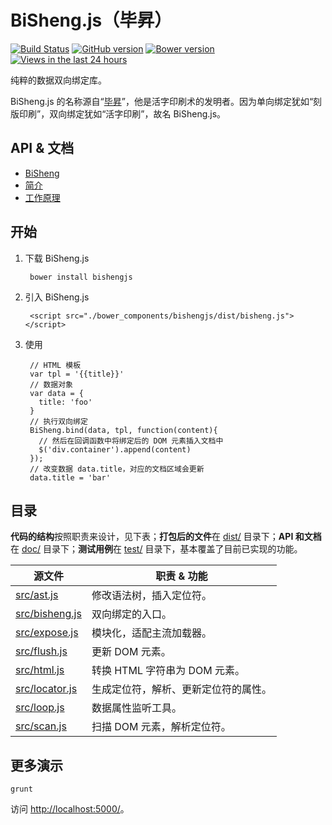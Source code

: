 BiSheng.js（毕昇）
====

[![Build Status](https://api.travis-ci.org/thx/bisheng.png?branch=master)](http://travis-ci.org/thx/bisheng)
[![GitHub version](https://badge.fury.io/gh/nuysoft%2Fbisheng.png)](http://badge.fury.io/gh/nuysoft%2Fbisheng)
[![Bower version](https://badge.fury.io/bo/bishengjs.png)](http://badge.fury.io/bo/bishengjs)
[![Views in the last 24 hours](https://sourcegraph.com/api/repos/github.com/thx/bisheng/counters/views-24h.png)](https://github.com/thx/bisheng/)

<!-- BI-Directional / Two-Way Data-Binding with JavaScript. -->

纯粹的数据双向绑定库。

BiSheng.js 的名称源自“[毕昇]”，他是活字印刷术的发明者。因为单向绑定犹如“刻版印刷”，双向绑定犹如“活字印刷”，故名 BiSheng.js。

[毕昇]: http://baike.baidu.com/subview/33366/11034585.htm?fromtitle=%E6%AF%95%E5%8D%87&fromid=64860&type=syn

## API & 文档

* [BiSheng](doc/bisheng.md)
* [简介](doc/what.md)
* [工作原理](doc/how.md)

## 开始

1. 下载 BiSheng.js

        bower install bishengjs

2. 引入 BiSheng.js

        <script src="./bower_components/bishengjs/dist/bisheng.js"></script>

3. 使用

        // HTML 模板
        var tpl = '{{title}}'
        // 数据对象
        var data = {
          title: 'foo'
        }
        // 执行双向绑定
        BiSheng.bind(data, tpl, function(content){
          // 然后在回调函数中将绑定后的 DOM 元素插入文档中
          $('div.container').append(content)
        });
        // 改变数据 data.title，对应的文档区域会更新
        data.title = 'bar'

## 目录

**代码的结构**按照职责来设计，见下表；**打包后的文件**在 [dist/] 目录下；**API 和文档**在 [doc/] 目录下；**测试用例**在 [test/] 目录下，基本覆盖了目前已实现的功能。

源文件            | 职责 & 功能
----------------- | -------------------------------------
[src/ast.js]      | 修改语法树，插入定位符。
[src/bisheng.js]  | 双向绑定的入口。
[src/expose.js]   | 模块化，适配主流加载器。
[src/flush.js]    | 更新 DOM 元素。
[src/html.js]     | 转换 HTML 字符串为 DOM 元素。
[src/locator.js]  | 生成定位符，解析、更新定位符的属性。
[src/loop.js]     | 数据属性监听工具。
[src/scan.js]     | 扫描 DOM 元素，解析定位符。

[src/ast.js]: https://github.com/thx/bisheng/tree/master/src/ast.js
[src/bisheng.js]: https://github.com/thx/bisheng/tree/master/src/bisheng.js
[src/expose.js]: https://github.com/thx/bisheng/tree/master/src/expose.js
[src/flush.js]: https://github.com/thx/bisheng/tree/master/src/flush.js
[src/html.js]: https://github.com/thx/bisheng/tree/master/src/html.js
[src/locator.js]: https://github.com/thx/bisheng/tree/master/src/locator.js
[src/loop.js]: https://github.com/thx/bisheng/tree/master/src/loop.js
[src/scan.js]: https://github.com/thx/bisheng/tree/master/src/scan.js

[dist/]: https://github.com/thx/bisheng/tree/master/dist/
[doc/]: https://github.com/thx/bisheng/tree/master/doc/
[test/]: https://github.com/thx/bisheng/tree/master/test/

## 更多演示

    grunt 

访问 <http://localhost:5000/>。
